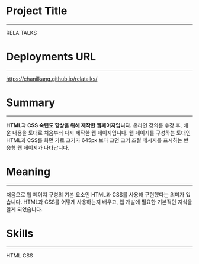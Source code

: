 # Project Title
---
RELA TALKS
# Deployments URL
---
https://chanilkang.github.io/relatalks/
# Summary
---
**HTML과 CSS 숙련도 향상을 위해 제작한 웹페이지입니다.** 온라인 강의를 수강 후, 배운 내용을 토대로 처음부터 다시 제작한 웹 페이지입니다. 웹 페이지를 구성하는 토대인 HTML과 CSS를 화면 가로 크기가 645px 보다 크면 크기 조절 메시지를 표시하는 반응형 웹 페이지가 나타납니다.

# Meaning
---
처음으로 웹 페이지 구성의 기본 요소인 HTML과 CSS를 사용해 구현했다는 의미가 있습니다. HTML과 CSS를 어떻게 사용하는지 배우고, 웹 개발에 필요한 기본적인 지식을 알게 되었습니다.

# Skills
---
HTML
CSS
